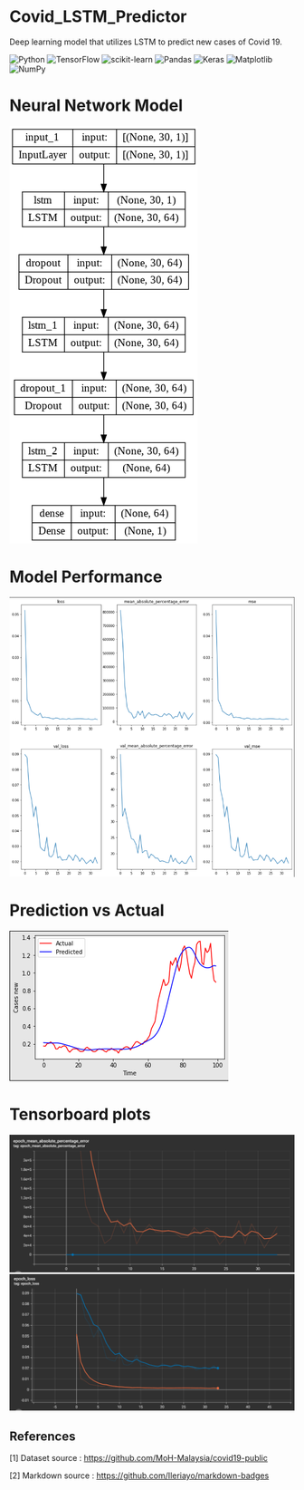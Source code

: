 # Covid_LSTM_Predictor

Deep learning model that utilizes LSTM to predict new cases of Covid 19.

![Python](https://img.shields.io/badge/python-3670A0?style=for-the-badge&logo=python&logoColor=ffdd54)
![TensorFlow](https://img.shields.io/badge/TensorFlow-%23FF6F00.svg?style=for-the-badge&logo=TensorFlow&logoColor=white)
![scikit-learn](https://img.shields.io/badge/scikit--learn-%23F7931E.svg?style=for-the-badge&logo=scikit-learn&logoColor=white)
![Pandas](https://img.shields.io/badge/pandas-%23150458.svg?style=for-the-badge&logo=pandas&logoColor=white)
![Keras](https://img.shields.io/badge/Keras-%23D00000.svg?style=for-the-badge&logo=Keras&logoColor=white)
![Matplotlib](https://img.shields.io/badge/Matplotlib-%23ffffff.svg?style=for-the-badge&logo=Matplotlib&logoColor=black)
![NumPy](https://img.shields.io/badge/numpy-%23013243.svg?style=for-the-badge&logo=numpy&logoColor=white)

# Neural Network Model
![Model](https://github.com/Nesan135/Covid_LSTM_Predictor/blob/main/src/model.png?raw=true)

# Model Performance
![Performance](https://github.com/Nesan135/Covid_LSTM_Predictor/blob/main/src/performance.png?raw=true)

# Prediction vs Actual
![Predictions](https://github.com/Nesan135/Covid_LSTM_Predictor/blob/main/src/prediction.png)

# Tensorboard plots
![epoch_mape](https://github.com/Nesan135/Covid_LSTM_Predictor/blob/main/src/epoch_mape.png?raw=true)
![epoch_loss](https://github.com/Nesan135/Covid_LSTM_Predictor/blob/main/src/epoch_loss.png?raw=true)
## References
<a id="1">[1]</a> 
Dataset source : https://github.com/MoH-Malaysia/covid19-public

<a id="2">[2]</a> Markdown source : https://github.com/Ileriayo/markdown-badges
